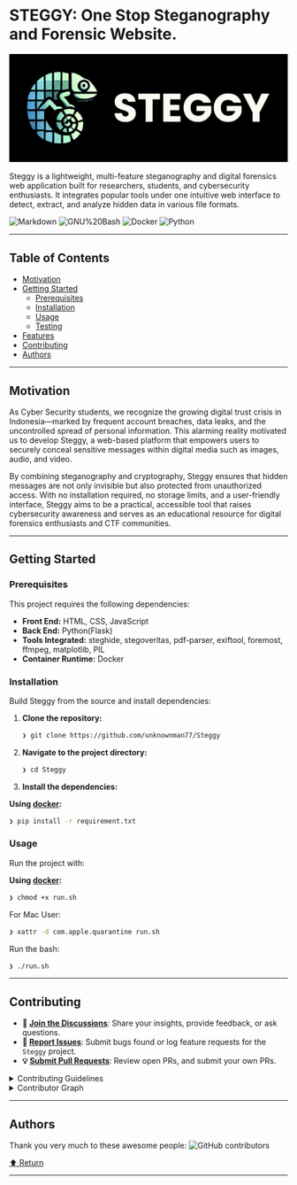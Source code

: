 <div id="top">
<div align="left">


# STEGGY: One Stop Steganography and Forensic Website.

<img src="static/background.png" alt="Steggy" width="max"/>

Steggy is a lightweight, multi-feature steganography and digital forensics web application built for researchers, students, and cybersecurity enthusiasts. It integrates popular tools under one intuitive web interface to detect, extract, and analyze hidden data in various file formats.

<img src="https://img.shields.io/badge/Markdown-000000.svg?style=flat&logo=Markdown&logoColor=white" alt="Markdown">
<img src="https://img.shields.io/badge/GNU%20Bash-4EAA25.svg?style=flat&logo=GNU-Bash&logoColor=white" alt="GNU%20Bash">
<img src="https://img.shields.io/badge/Docker-2496ED.svg?style=flat&logo=Docker&logoColor=white" alt="Docker">
<img src="https://img.shields.io/badge/Python-3776AB.svg?style=flat&logo=Python&logoColor=white" alt="Python">

---

## Table of Contents

- [Motivation](#motivation)
- [Getting Started](#getting-started)
    - [Prerequisites](#prerequisites)
    - [Installation](#installation)
    - [Usage](#usage)
    - [Testing](#testing)
- [Features](#features)
- [Contributing](#contributing)
- [Authors](#authors)

---

## Motivation

As Cyber Security students, we recognize the growing digital trust crisis in Indonesia—marked by frequent account breaches, data leaks, and the uncontrolled spread of personal information. This alarming reality motivated us to develop Steggy, a web-based platform that empowers users to securely conceal sensitive messages within digital media such as images, audio, and video.

By combining steganography and cryptography, Steggy ensures that hidden messages are not only invisible but also protected from unauthorized access. With no installation required, no storage limits, and a user-friendly interface, Steggy aims to be a practical, accessible tool that raises cybersecurity awareness and serves as an educational resource for digital forensics enthusiasts and CTF communities.

---

## Getting Started

### Prerequisites

This project requires the following dependencies:

- **Front End:** HTML, CSS, JavaScript
- **Back End:** Python(Flask)
- **Tools Integrated:** steghide, stegoveritas, pdf-parser, exiftool, foremost, ffmpeg, matplotlib, PIL
- **Container Runtime:** Docker

### Installation

Build Steggy from the source and install dependencies:

1. **Clone the repository:**

    ```sh
    ❯ git clone https://github.com/unknownman77/Steggy
    ```

2. **Navigate to the project directory:**

    ```sh
    ❯ cd Steggy
    ```

3. **Install the dependencies:**

**Using [docker](https://www.docker.com/):**

```sh
❯ pip install -r requirement.txt
```

### Usage

Run the project with:

**Using [docker](https://www.docker.com/):**

```sh
❯ chmod +x run.sh
```

For Mac User:

```sh
❯ xattr -d com.apple.quarantine run.sh
```

Run the bash:

```sh
❯ ./run.sh
```

---

## Contributing

- **💬 [Join the Discussions](https://github.com/unknownman77/Steggy/discussions)**: Share your insights, provide feedback, or ask questions.
- **🐛 [Report Issues](https://github.com/unknownman77/Steggy/issues)**: Submit bugs found or log feature requests for the `Steggy` project.
- **💡 [Submit Pull Requests](https://github.com/unknownman77/Steggy/blob/main/CONTRIBUTING.md)**: Review open PRs, and submit your own PRs.

<details closed>
<summary>Contributing Guidelines</summary>

1. **Fork the Repository**: Start by forking the project repository to your github account.
2. **Clone Locally**: Clone the forked repository to your local machine using a git client.
   ```sh
   git clone https://github.com/unknownman77/Steggy
   ```
3. **Create a New Branch**: Always work on a new branch, giving it a descriptive name.
   ```sh
   git checkout -b new-feature-x
   ```
4. **Make Your Changes**: Develop and test your changes locally.
5. **Commit Your Changes**: Commit with a clear message describing your updates.
   ```sh
   git commit -m 'Implemented new feature x.'
   ```
6. **Push to github**: Push the changes to your forked repository.
   ```sh
   git push origin new-feature-x
   ```
7. **Submit a Pull Request**: Create a PR against the original project repository. Clearly describe the changes and their motivations.
8. **Review**: Once your PR is reviewed and approved, it will be merged into the main branch. Congratulations on your contribution!
</details>

<details closed>
<summary>Contributor Graph</summary>
<br>
<p align="left">
   <a href="https://github.com{/unknownman77/Steggy/}graphs/contributors">
      <img src="https://contrib.rocks/image?repo=unknownman77/Steggy">
   </a>
</p>
</details>

---

## Authors

Thank you very much to these awesome people:
![GitHub contributors](https://img.shields.io/github/contributors/unknownman77/Steggy)

<div align="left"><a href="#top">⬆ Return</a></div>

---

